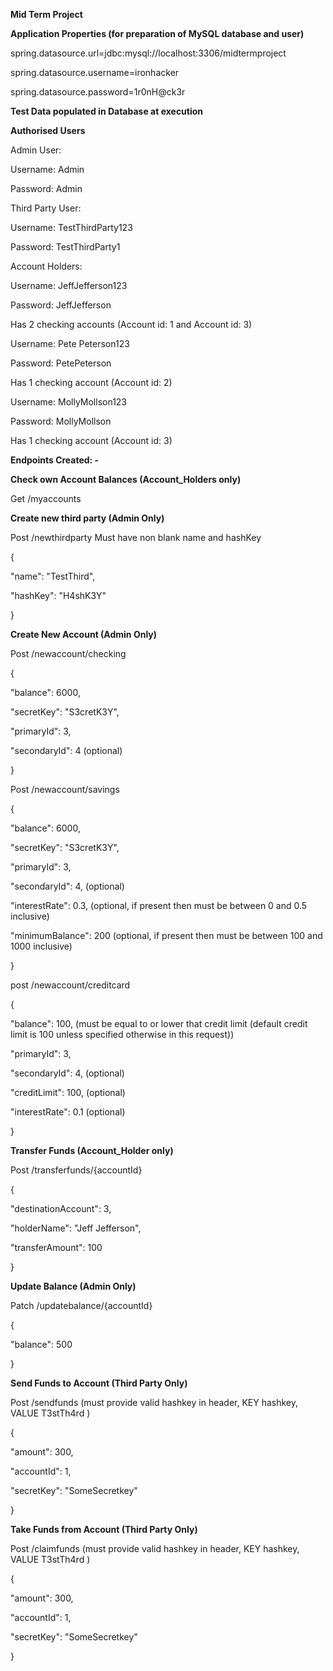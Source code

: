 **Mid Term Project**

**Application Properties (for preparation of MySQL database and user)**

spring.datasource.url=jdbc:mysql://localhost:3306/midtermproject

spring.datasource.username=ironhacker

spring.datasource.password=1r0nH@ck3r

**Test Data populated in Database at execution**

**Authorised Users**

Admin User:

Username: Admin

Password: Admin

Third Party User:

Username: TestThirdParty123

Password: TestThirdParty1

Account Holders:

Username: JeffJefferson123

Password: JeffJefferson

Has 2 checking accounts (Account id: 1 and Account id: 3)

Username: Pete Peterson123

Password: PetePeterson


Has 1 checking account (Account id: 2)

Username: MollyMollson123

Password: MollyMollson

Has 1 checking account (Account id: 3)

**Endpoints Created: -**

**Check own Account Balances (Account_Holders only)**

Get /myaccounts


**Create new third party (Admin Only)**

Post /newthirdparty   Must have non blank name and hashKey

{

"name": "TestThird",

"hashKey": "H4shK3Y"

}

**Create New Account (Admin Only)**

Post /newaccount/checking

{

"balance": 6000,

"secretKey": "S3cretK3Y",

"primaryId": 3,

"secondaryId": 4 (optional)

}

Post /newaccount/savings

{

"balance": 6000,

"secretKey": "S3cretK3Y",

"primaryId": 3,

"secondaryId": 4, (optional)

"interestRate": 0.3, (optional, if present then must be between 0 and 0.5 inclusive)

"minimumBalance": 200 (optional, if present then must be between 100 and 1000 inclusive)

}

post /newaccount/creditcard

{

"balance": 100, (must be equal to or lower that credit limit (default credit limit is 100 unless specified otherwise in this request))

"primaryId": 3,

"secondaryId": 4, (optional)

"creditLimit": 100, (optional)

"interestRate": 0.1 (optional)

}

**Transfer Funds (Account_Holder only)**

Post /transferfunds/{accountId}

{

"destinationAccount": 3,

"holderName": "Jeff Jefferson",

"transferAmount": 100

}

**Update Balance (Admin Only)**

Patch /updatebalance/{accountId}

{

"balance": 500

}

**Send Funds to Account (Third Party Only)**

Post /sendfunds (must provide valid hashkey in header, KEY hashkey, VALUE T3stTh4rd )

{

"amount": 300,

"accountId": 1,

"secretKey": "SomeSecretkey"

}

**Take Funds from Account (Third Party Only)**

Post /claimfunds (must provide valid hashkey in header, KEY hashkey, VALUE T3stTh4rd )

{

"amount": 300,

"accountId": 1,

"secretKey": "SomeSecretkey"

}

